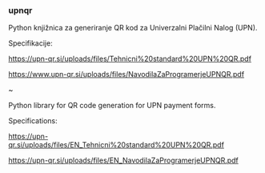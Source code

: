 ### upnqr

Python knjižnica za generiranje QR kod za Univerzalni Plačilni Nalog (UPN).

Specifikacije: 

https://upn-qr.si/uploads/files/Tehnicni%20standard%20UPN%20QR.pdf

https://www.upn-qr.si/uploads/files/NavodilaZaProgramerjeUPNQR.pdf


~

Python library for QR code generation for UPN payment forms.

Specifications:

https://upn-qr.si/uploads/files/EN_Tehnicni%20standard%20UPN%20QR.pdf

https://upn-qr.si/uploads/files/EN_NavodilaZaProgramerjeUPNQR.pdf
